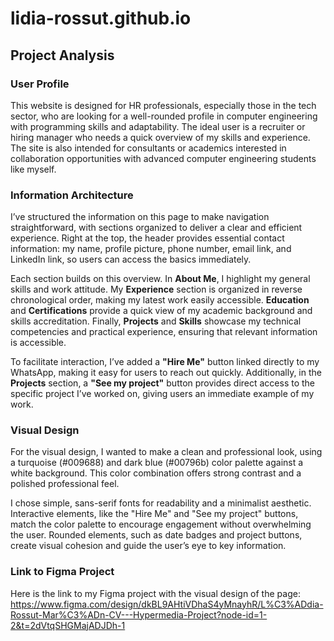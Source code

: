 # lidia-rossut.github.io
## Project Analysis
### User Profile
This website is designed for HR professionals, especially those in the tech sector, who are looking for a well-rounded profile in computer engineering with programming skills and adaptability. The ideal user is a recruiter or hiring manager who needs a quick overview of my skills and experience. The site is also intended for consultants or academics interested in collaboration opportunities with advanced computer engineering students like myself.

### Information Architecture
I’ve structured the information on this page to make navigation straightforward, with sections organized to deliver a clear and efficient experience. 
Right at the top, the header provides essential contact information: my name, profile picture, phone number, email link, and LinkedIn link, so users can access the basics immediately.

Each section builds on this overview. In **About Me**, I highlight my general skills and work attitude. My **Experience** section is organized in reverse chronological order, making my latest work easily accessible. **Education** and **Certifications** provide a quick view of my academic background and skills accreditation. Finally, **Projects** and **Skills** showcase my technical competencies and practical experience, ensuring that relevant information is accessible.

To facilitate interaction, I’ve added a **"Hire Me"** button linked directly to my WhatsApp, making it easy for users to reach out quickly. Additionally, in the **Projects** section, a **"See my project"** button provides direct access to the specific project I’ve worked on, giving users an immediate example of my work.

### Visual Design
For the visual design, I wanted to make a clean and professional look, using a turquoise (#009688) and dark blue (#00796b) color palette against a white background. This color combination offers strong contrast and a polished professional feel.

I chose simple, sans-serif fonts for readability and a minimalist aesthetic. Interactive elements, like the "Hire Me" and "See my project" buttons, match the color palette to encourage engagement without overwhelming the user. Rounded elements, such as date badges and project buttons, create visual cohesion and guide the user’s eye to key information. 

### Link to Figma Project
Here is the link to my Figma project with the visual design of the page:
https://www.figma.com/design/dkBL9AHtiVDhaS4yMnayhR/L%C3%ADdia-Rossut-Mar%C3%ADn-CV---Hypermedia-Project?node-id=1-2&t=2dVtqSHGMajADJDh-1
